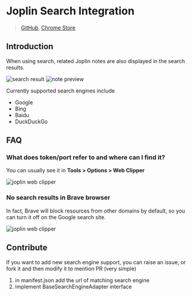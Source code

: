 # Joplin Search Integration

> [GitHub](https://github.com/rxliuli/joplin-utils/tree/master/packages/joplin-search-integration),
> [Chrome Store](https://chrome.google.com/webstore/detail/joplin-search-integration/mcjkdcifkhjenpfjacnbhpdcnjknjkhj)

## Introduction

When using search, related Joplin notes are also displayed in the search results.

![search result](https://joplin-utils.rxliuli.com/images/joplin-search-integration-search.png)
![note preview](https://joplin-utils.rxliuli.com/images/joplin-search-integration-detail.png)

Currently supported search engines include

- Google
- Bing
- Baidu
- DuckDuckGo

## FAQ

### What does token/port refer to and where can I find it?

You can usually see it in **Tools > Options > Web Clipper**

![joplin web clipper](https://img.rxliuli.com/20210316092547.png)

### No search results in Brave browser

In fact, Brave will block resources from other domains by default, so you can
turn it off on the Google search site.

![joplin web clipper](https://img.rxliuli.com/20210320142144.png)

## Contribute

If you want to add new search engine support, you can raise an issue, or fork it
and then modify it to mention PR (very simple)

1. in manifest.json add the url of matching search engine
2. implement BaseSearchEngineAdapter interface
